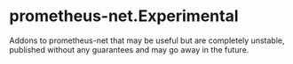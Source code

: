 # prometheus-net.Experimental

Addons to prometheus-net that may be useful but are completely unstable, published without any guarantees and may go away in the future.